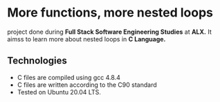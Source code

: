 # More functions, more nested loops

project done during **Full Stack Software Engineering Studies** at **ALX.** It aimss to learn more about nested loops in **C Language.**

## Technologies
* C files are compiled using gcc 4.8.4
* C files are written according to the C90 standard
* Tested on Ubuntu 20.04 LTS.
